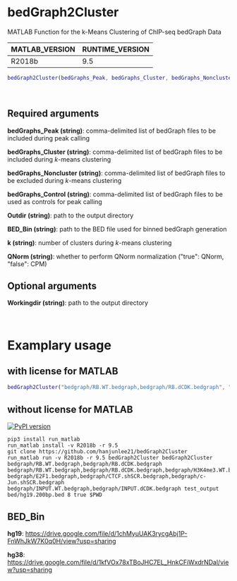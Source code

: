 # bedGraph2Cluster
MATLAB Function for the k-Means Clustering of ChIP-seq bedGraph Data

| MATLAB_VERSION  | RUNTIME_VERSION |
| ------------- | ------------- |
| R2018b | 9.5 |

```MATLAB
bedGraph2Cluster(bedGraphs_Peak, bedGraphs_Cluster, bedGraphs_Noncluster, bedGraphs_Control, Outdir, BED_Bin, k, QNorm, Workingdir)
```
<br/>

## Required arguments
**bedGraphs_Peak (string)**: comma-delimited list of bedGraph files to be included during peak calling

**bedGraphs_Cluster (string)**: comma-delimited list of bedGraph files to be included during *k*-means clustering

**bedGraphs_Noncluster (string)**: comma-delimited list of bedGraph files to be excluded during *k*-means clustering

**bedGraphs_Control (string)**: comma-delimited list of bedGraph files to be used as controls for peak calling

**Outdir (string)**: path to the output directory

**BED_Bin (string)**: path to the BED file used for binned bedGraph generation

**k (string)**: number of clusters during *k*-means clustering

**QNorm (string)**: whether to perform QNorm normalization ("true": QNorm, "false": CPM)

## Optional arguments
**Workingdir (string)**: path to the output directory

<br/>

# Examplary usage
## with license for MATLAB
```MATLAB
bedGraph2Cluster("bedgraph/RB.WT.bedgraph,bedgraph/RB.dCDK.bedgraph", "bedgraph/RB.WT.bedgraph,bedgraph/RB.dCDK.bedgraph,bedgraph/H3K4me3.WT.bedgraph,bedgraph/H3K4me3.dCDK.bedgraph,bedgraph/H3K4me.WT.bedgraph,bedgraph/H3K4me.dCDK.bedgraph,bedgraph/H3K27ac.WT.bedgraph,bedgraph/H3K27ac.dCDK.bedgraph", "bedgraph/E2F1.bedgraph,bedgraph/CTCF.shSCR.bedgraph,bedgraph/c-Jun.shSCR.bedgraph", "bedgraph/INPUT.WT.bedgraph,bedgraph/INPUT.dCDK.bedgraph", "test_output", "bed/hg19.200bp.bed", "8", "true", "../")
```
## without license for MATLAB
[![PyPI version](https://badge.fury.io/py/run_matlab.svg)](https://badge.fury.io/py/run_matlab)
```shell
pip3 install run_matlab
run_matlab install -v R2018b -r 9.5
git clone https://github.com/hanjunlee21/bedGraph2Cluster
run_matlab run -v R2018b -r 9.5 bedGraph2Cluster bedGraph2Cluster bedgraph/RB.WT.bedgraph,bedgraph/RB.dCDK.bedgraph bedgraph/RB.WT.bedgraph,bedgraph/RB.dCDK.bedgraph,bedgraph/H3K4me3.WT.bedgraph,bedgraph/H3K4me3.dCDK.bedgraph,bedgraph/H3K4me.WT.bedgraph,bedgraph/H3K4me.dCDK.bedgraph,bedgraph/H3K27ac.WT.bedgraph,bedgraph/H3K27ac.dCDK.bedgraph bedgraph/E2F1.bedgraph,bedgraph/CTCF.shSCR.bedgraph,bedgraph/c-Jun.shSCR.bedgraph bedgraph/INPUT.WT.bedgraph,bedgraph/INPUT.dCDK.bedgraph test_output bed/hg19.200bp.bed 8 true $PWD
```

## BED_Bin

**hg19**: https://drive.google.com/file/d/1chMyuUAK3rycgAbj1P-FnWhJkW7K0q0H/view?usp=sharing

**hg38**: https://drive.google.com/file/d/1kfVOx78xTBoJHC7EL_HnkCFiWxdrNDal/view?usp=sharing

